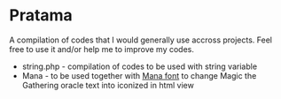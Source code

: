 # Pratama
A compilation of codes that I would generally use accross projects. Feel free to use it and/or help me to improve my codes.
* string.php - compilation of codes to be used with string variable
* Mana - to be used together with [Mana font](https://github.com/andrewgioia/Mana) to change Magic the Gathering oracle text into iconized in html view
